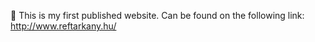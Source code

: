 :speech_balloon: This is my first published website.
Can be found on the following link:
          http://www.reftarkany.hu/
